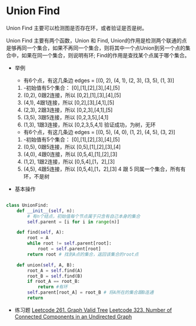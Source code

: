 # Union Find


Union Find 主要可以检测图是否存在环，或者验证是否是树。 

Union Find 主要有两个函数，Union 和 Find,  Union的作用是检测两个联通的点是够再同一个集合，如果不再同一个集合，则将其中一个点Union到另一个点的集合中，如果在同一个集合，则说明有环; Find的作用是查找某个点属于哪个集合。


- 举例

    - 有6个点，有这几条边 edges = [(0, 2), (4, 1), (2, 3), (3, 5), (1, 3)]

    1. -初始值有5个集合： [0],[1],[2],[3],[4],[5]
    2. (0,2), 0跟2连接，所以 [0,2],[1],[3],[4],[5]
    3. (4,1), 4跟1连接，所以 [0,2],[3],[4,1],[5]
    4. (2,3), 2跟3连接，所以 [0,2,3],[4,1],[5]
    5. (3,5), 3跟5连接，所以 [0,2,3,5],[4,1]
    6. (1,3), 1跟3连接，所以 [0,2,3,5,4,1] 
        验证成功，为树，无环

    - 有6个点，有这几条边 edges = [(0, 5), (4, 0), (1, 2), (4, 5), (3, 2)]

    1. -初始值有5个集合： [0],[1],[2],[3],[4],[5]
    2. (0,5), 0跟5连接，所以 [0,5],[1],[2],[3],[4]
    3. (4,0), 4跟0连接，所以 [0,5,4],[1],[2],[3]
    4. (1,2), 1跟2连接，所以 [0,5,4],[1，2],[3]
    5. (4,5), 4跟5连接，所以 [0,5,4],[1，2],[3]
        4 跟 5 同属一个集合，所有有环，不是树


- 基本操作

```python

class UnionFind:
    def __init__(self, n):
        # 有n个结点，初始值每个节点属于只含有自己本身的集合
        self.parent = [i for i in range(n)]

    def find(self, A):
        root = A
        while root != self.parent[root]:
            root = self.parent[root]
        return root # 找到A点的集合，返回该集合的root点

    def union(self, A, B):
        root_A = self.find(A)
        root_B = self.find(B)
        if root_A == root_B:
            return #有环
        self.parent[root_A] = root_B # 将A所在的集合跟B连通
        return
```

- 练习题
[Leetcode 261. Graph Valid Tree](https://leetcode.com/problems/graph-valid-tree/description/)
[Leetcode 323. Number of Connected Components in an Undirected Graph](https://leetcode.com/problems/number-of-connected-components-in-an-undirected-graph/description/)